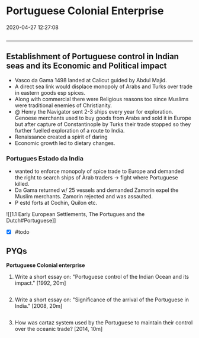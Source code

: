 # Portuguese Colonial Enterprise
2020-04-27 12:27:08
```toc
```
---

## Establishment of Portuguese control in Indian seas and its Economic and Political impact
- Vasco da Gama 1498 landed at Calicut guided by Abdul Majid.
- A direct sea link would displace monopoly of Arabs and Turks over trade in eastern goods esp spices. 
- Along with commercial there were Religious reasons too since Muslims were traditional enemies of Christianity. 
- @ Henry the Navigator sent 2-3 ships every year for exploration. Genoese merchants used to buy goods from Arabs and sold it in Europe but after capture of Constantinople by Turks their trade stopped so they further fuelled exploration of a route to India.
- Renaissance created a spirit of daring
- Economic growth led to dietary changes.

### Portugues Estado da India
- wanted to enforce monopoly of spice trade to Europe and demanded the right to search ships of Arab traders -> fight where Portuguese killed.
- Da Gama returned w/ 25 vessels and demanded Zamorin expel the Muslim merchants. Zamorin rejected and was assaulted.
- P estd forts at Cochin, Quilon etc.

![[1.1 Early European Settlements, The Portugues and the Dutch#Portuguese]]

- [x] #todo 


## PYQs

**Portuguese Colonial enterprise**

1. Write a short essay on: "Portuguese control of the Indian Ocean and its impact." [1992,
20m]
```ad-Answer

```
2. Write a short essay on: "Significance of the arrival of the Portuguese in India." [2008, 20m]
```ad-Answer

```
3. How was cartaz system used by the Portuguese to maintain their control over the oceanic
trade? [2014, 10m]
```ad-Answer

```